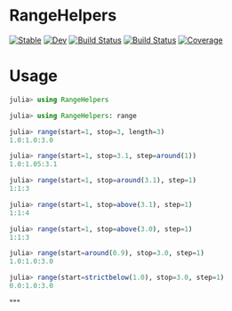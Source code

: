 # RangeHelpers

[![Stable](https://img.shields.io/badge/docs-stable-blue.svg)](https://jw3126.github.io/RangeHelpers.jl/stable)
[![Dev](https://img.shields.io/badge/docs-dev-blue.svg)](https://jw3126.github.io/RangeHelpers.jl/dev)
[![Build Status](https://github.com/jw3126/RangeHelpers.jl/workflows/CI/badge.svg)](https://github.com/jw3126/RangeHelpers.jl/actions)
[![Build Status](https://travis-ci.com/jw3126/RangeHelpers.jl.svg?branch=master)](https://travis-ci.com/jw3126/RangeHelpers.jl)
[![Coverage](https://codecov.io/gh/jw3126/RangeHelpers.jl/branch/master/graph/badge.svg)](https://codecov.io/gh/jw3126/RangeHelpers.jl)

# Usage

```julia
julia> using RangeHelpers

julia> using RangeHelpers: range

julia> range(start=1, stop=3, length=3)
1.0:1.0:3.0

julia> range(start=1, stop=3.1, step=around(1))
1.0:1.05:3.1

julia> range(start=1, stop=around(3.1), step=1)
1:1:3

julia> range(start=1, stop=above(3.1), step=1)
1:1:4

julia> range(start=1, stop=above(3.0), step=1)
1:1:3

julia> range(start=around(0.9), stop=3.0, step=1)
1.0:1.0:3.0

julia> range(start=strictbelow(1.0), stop=3.0, step=1)
0.0:1.0:3.0
```
"""
